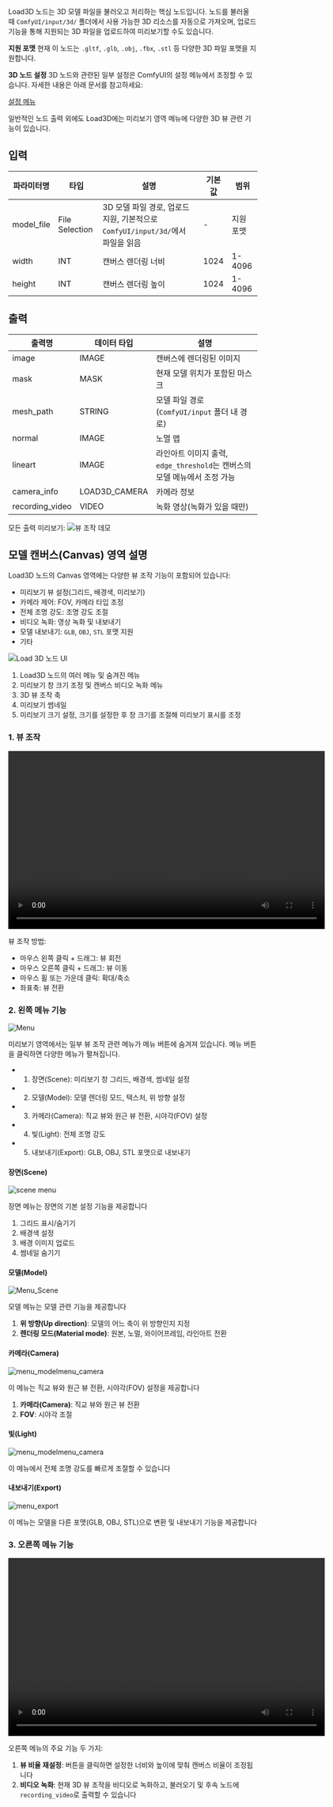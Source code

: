 Load3D 노드는 3D 모델 파일을 불러오고 처리하는 핵심 노드입니다. 노드를 불러올 때 `ComfyUI/input/3d/` 폴더에서 사용 가능한 3D 리소스를 자동으로 가져오며, 업로드 기능을 통해 지원되는 3D 파일을 업로드하여 미리보기할 수도 있습니다.

**지원 포맷**
현재 이 노드는 `.gltf`, `.glb`, `.obj`, `.fbx`, `.stl` 등 다양한 3D 파일 포맷을 지원합니다.

**3D 노드 설정**
3D 노드와 관련된 일부 설정은 ComfyUI의 설정 메뉴에서 조정할 수 있습니다. 자세한 내용은 아래 문서를 참고하세요:

[설정 메뉴](https://docs.comfy.org/interface/settings/3d)

일반적인 노드 출력 외에도 Load3D에는 미리보기 영역 메뉴에 다양한 3D 뷰 관련 기능이 있습니다.

## 입력

| 파라미터명      | 타입           | 설명                                                        | 기본값 | 범위         |
|---------------|---------------|-------------------------------------------------------------|--------|--------------|
| model_file    | File Selection | 3D 모델 파일 경로, 업로드 지원, 기본적으로 `ComfyUI/input/3d/`에서 파일을 읽음 | -      | 지원 포맷    |
| width         | INT            | 캔버스 렌더링 너비                                           | 1024   | 1-4096       |
| height        | INT            | 캔버스 렌더링 높이                                           | 1024   | 1-4096       |

## 출력

| 출력명           | 데이터 타입      | 설명                                                        |
|-----------------|----------------|-------------------------------------------------------------|
| image           | IMAGE          | 캔버스에 렌더링된 이미지                                    |
| mask            | MASK           | 현재 모델 위치가 포함된 마스크                              |
| mesh_path       | STRING         | 모델 파일 경로(`ComfyUI/input` 폴더 내 경로)                |
| normal          | IMAGE          | 노멀 맵                                                     |
| lineart         | IMAGE          | 라인아트 이미지 출력, `edge_threshold`는 캔버스의 모델 메뉴에서 조정 가능 |
| camera_info     | LOAD3D_CAMERA  | 카메라 정보                                                 |
| recording_video | VIDEO          | 녹화 영상(녹화가 있을 때만)                                 |

모든 출력 미리보기:
![뷰 조작 데모](../Load3D/asset/load3d_outputs.webp)

## 모델 캔버스(Canvas) 영역 설명

Load3D 노드의 Canvas 영역에는 다양한 뷰 조작 기능이 포함되어 있습니다:

- 미리보기 뷰 설정(그리드, 배경색, 미리보기)
- 카메라 제어: FOV, 카메라 타입 조정
- 전체 조명 강도: 조명 강도 조절
- 비디오 녹화: 영상 녹화 및 내보내기
- 모델 내보내기: `GLB`, `OBJ`, `STL` 포맷 지원
- 기타

![Load 3D 노드 UI](../Load3D/asset/load3d_ui.jpg)

1. Load3D 노드의 여러 메뉴 및 숨겨진 메뉴
2. 미리보기 창 크기 조정 및 캔버스 비디오 녹화 메뉴
3. 3D 뷰 조작 축
4. 미리보기 썸네일
5. 미리보기 크기 설정, 크기를 설정한 후 창 크기를 조절해 미리보기 표시를 조정

### 1. 뷰 조작

<video controls width="640" height="360">
  <source src="../Load3D/asset/view_operations.mp4" type="video/mp4">
  사용 중인 브라우저는 동영상 재생을 지원하지 않습니다.
</video>

뷰 조작 방법:

- 마우스 왼쪽 클릭 + 드래그: 뷰 회전
- 마우스 오른쪽 클릭 + 드래그: 뷰 이동
- 마우스 휠 또는 가운데 클릭: 확대/축소
- 좌표축: 뷰 전환

### 2. 왼쪽 메뉴 기능

![Menu](../Load3D/asset/menu.webp)

미리보기 영역에서는 일부 뷰 조작 관련 메뉴가 메뉴 버튼에 숨겨져 있습니다. 메뉴 버튼을 클릭하면 다양한 메뉴가 펼쳐집니다.

- 1. 장면(Scene): 미리보기 창 그리드, 배경색, 썸네일 설정
- 2. 모델(Model): 모델 렌더링 모드, 텍스처, 위 방향 설정
- 3. 카메라(Camera): 직교 뷰와 원근 뷰 전환, 시야각(FOV) 설정
- 4. 빛(Light): 전체 조명 강도
- 5. 내보내기(Export): GLB, OBJ, STL 포맷으로 내보내기

#### 장면(Scene)

![scene menu](../Load3D/asset/menu_scene.webp)

장면 메뉴는 장면의 기본 설정 기능을 제공합니다

1. 그리드 표시/숨기기
2. 배경색 설정
3. 배경 이미지 업로드
4. 썸네일 숨기기

#### 모델(Model)

![Menu_Scene](../Load3D/asset/menu_model.webp)

모델 메뉴는 모델 관련 기능을 제공합니다

1. **위 방향(Up direction)**: 모델의 어느 축이 위 방향인지 지정
2. **렌더링 모드(Material mode)**: 원본, 노멀, 와이어프레임, 라인아트 전환

#### 카메라(Camera)

![menu_modelmenu_camera](../Load3D/asset/menu_camera.webp)

이 메뉴는 직교 뷰와 원근 뷰 전환, 시야각(FOV) 설정을 제공합니다

1. **카메라(Camera)**: 직교 뷰와 원근 뷰 전환
2. **FOV**: 시야각 조절

#### 빛(Light)

![menu_modelmenu_camera](../Load3D/asset/menu_light.webp)

이 메뉴에서 전체 조명 강도를 빠르게 조절할 수 있습니다

#### 내보내기(Export)

![menu_export](../Load3D/asset/menu_export.webp)

이 메뉴는 모델을 다른 포맷(GLB, OBJ, STL)으로 변환 및 내보내기 기능을 제공합니다

### 3. 오른쪽 메뉴 기능

<video controls width="640" height="360">
  <source src="../Load3D/asset/recording.mp4" type="video/mp4">
  사용 중인 브라우저는 동영상 재생을 지원하지 않습니다.
</video>

오른쪽 메뉴의 주요 기능 두 가지:

1. **뷰 비율 재설정**: 버튼을 클릭하면 설정한 너비와 높이에 맞춰 캔버스 비율이 조정됩니다
2. **비디오 녹화**: 현재 3D 뷰 조작을 비디오로 녹화하고, 불러오기 및 후속 노드에 `recording_video`로 출력할 수 있습니다
